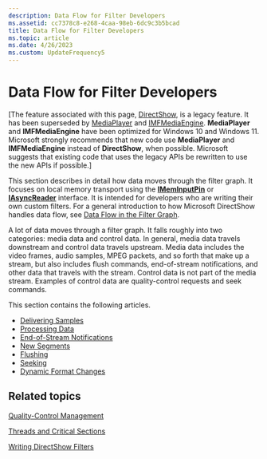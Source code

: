 ```yaml
---
description: Data Flow for Filter Developers
ms.assetid: cc7378c8-e268-4caa-98eb-6dc9c3b5bcad
title: Data Flow for Filter Developers
ms.topic: article
ms.date: 4/26/2023
ms.custom: UpdateFrequency5
---
```


# Data Flow for Filter Developers

\[The feature associated with this page, [DirectShow](/windows/win32/directshow/directshow), is a legacy feature. It has been superseded by [MediaPlayer](/uwp/api/Windows.Media.Playback.MediaPlayer) and [IMFMediaEngine](/windows/win32/api/mfmediaengine/nn-mfmediaengine-imfmediaengine). **MediaPlayer** and **IMFMediaEngine** have been optimized for Windows 10 and Windows 11. Microsoft strongly recommends that new code use **MediaPlayer** and **IMFMediaEngine** instead of **DirectShow**, when possible. Microsoft suggests that existing code that uses the legacy APIs be rewritten to use the new APIs if possible.\]

This section describes in detail how data moves through the filter graph. It focuses on local memory transport using the [**IMemInputPin**](/windows/desktop/api/Strmif/nn-strmif-imeminputpin) or [**IAsyncReader**](/windows/desktop/api/Strmif/nn-strmif-iasyncreader) interface. It is intended for developers who are writing their own custom filters. For a general introduction to how Microsoft DirectShow handles data flow, see [Data Flow in the Filter Graph](data-flow-in-the-filter-graph.md).

A lot of data moves through a filter graph. It falls roughly into two categories: media data and control data. In general, media data travels downstream and control data travels upstream. Media data includes the video frames, audio samples, MPEG packets, and so forth that make up a stream, but also includes flush commands, end-of-stream notifications, and other data that travels with the stream. Control data is not part of the media stream. Examples of control data are quality-control requests and seek commands.

This section contains the following articles.

-   [Delivering Samples](delivering-samples.md)
-   [Processing Data](processing-data.md)
-   [End-of-Stream Notifications](end-of-stream-notifications.md)
-   [New Segments](new-segments.md)
-   [Flushing](flushing.md)
-   [Seeking](seeking.md)
-   [Dynamic Format Changes](dynamic-format-changes.md)

## Related topics

<dl> <dt>

[Quality-Control Management](quality-control-management.md)
</dt> <dt>

[Threads and Critical Sections](threads-and-critical-sections.md)
</dt> <dt>

[Writing DirectShow Filters](writing-directshow-filters.md)
</dt> </dl>

 

 



